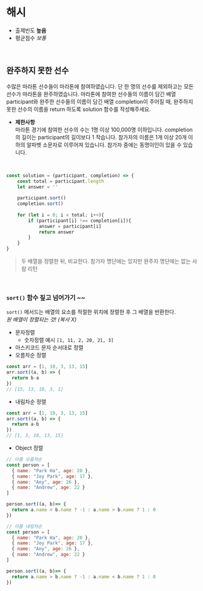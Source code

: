# 해시
* 출제빈도 **높음**
* 평균점수 *보통*

<br/>

## 완주하지 못한 선수
수많은 마라톤 선수들이 마라톤에 참여하였습니다. 단 한 명의 선수를 제외하고는 모든 선수가 마라톤을 완주하였습니다.
마라톤에 참여한 선수들의 이름이 담긴 배열 participant와 완주한 선수들의 이름이 담긴 배열 completion이 주어질 때, 완주하지 못한 선수의 이름을 return 하도록 solution 함수를 작성해주세요.

* **제한사항**  
마라톤 경기에 참여한 선수의 수는 1명 이상 100,000명 이하입니다.
completion의 길이는 participant의 길이보다 1 작습니다.
참가자의 이름은 1개 이상 20개 이하의 알파벳 소문자로 이루어져 있습니다.
참가자 중에는 동명이인이 있을 수 있습니다.

<br/>

```js
const solution = (participant, completion) => {
    const total = participant.length
    let answer = ''
    
    participant.sort()
    completion.sort()
    
    for (let i = 0; i < total; i++){
        if (participant[i] !== completion[i]){
            answer = participant[i]
            return answer
        }
    }
}
```

> 두 배열을 정렬한 뒤, 비교한다. 참가자 명단에는 있지만 완주자 명단에는 없는 사람 리턴

<br/>

### `sort()` 함수 짚고 넘어가기 ~~
`sort()` 메서드는 배열의 요소를 적절한 위치에 정렬한 후 그 배열을 반환한다.  
*원 배열이 정렬되는 것! (복사 X)*

* 문자정렬
  + 숫자정렬 예시 `[1, 11, 2, 20, 21, 3]`
* 아스키코드 문자 순서대로 정렬
* 오름차순 정렬
```js
const arr = [1, 10, 3, 13, 15]
arr.sort((a, b) => {
  return b-a
})
// [15, 13, 10, 3, 1]
```

* 내림차순 정렬
```js
const arr = [1, 10, 3, 13, 15]
arr.sort((a, b) => {
  return a-b
})
// [1, 3, 10, 13, 15]
```

* Object 정렬
```js
// 이름 오름차순
const person = [
  { name: "Park Ha", age: 20 },
  { name: "Joy Park", age: 17 },
  { name: "Any", age: 26 },
  { name: "Andrew", age: 22 }
]

person.sort((a, b)=> {
  return a.name < b.name ? -1 : a.name > b.name ? 1 : 0
})

// 이름 내림차순
const person = [
  { name: "Park Ha", age: 20 },
  { name: "Joy Park", age: 17 },
  { name: "Any", age: 26 },
  { name: "Andrew", age: 22 }
]

person.sort((a, b)=> {
  return a.name > b.name ? -1 : a.name < b.name ? 1 : 0
})
```